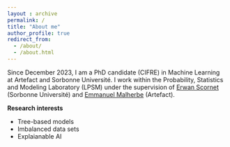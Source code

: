 ```yaml
---
layout : archive
permalink: /
title: "About me"
author_profile: true
redirect_from: 
  - /about/
  - /about.html
---
```


Since December 2023, I am a PhD candidate (CIFRE) in Machine Learning at Artefact and Sorbonne Université. I work within the Probability, Statistics and Modeling Laboratory (LPSM) under the supervision of [Erwan Scornet](https://erwanscornet.github.io/) (Sorbonne Université) and [Emmanuel Malherbe](https://www.artefact.com/data-consulting-transformation/artefact-research-center/) (Artefact).

**Research interests**
- Tree-based models 
- Imbalanced data sets 
- Explaianable AI 
